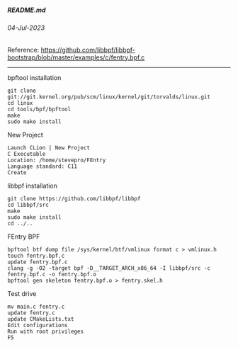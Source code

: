##### README.md
###### 04-Jul-2023
Reference: https://github.com/libbpf/libbpf-bootstrap/blob/master/examples/c/fentry.bpf.c
<hr />

bpftool installation
```
git clone git://git.kernel.org/pub/scm/linux/kernel/git/torvalds/linux.git
cd linux
cd tools/bpf/bpftool
make
sudo make install
```
New Project
```
Launch CLion | New Project
C Executable
Location: /home/stevepro/FEntry
Language standard: C11
Create
```
libbpf installation
```
git clone https://github.com/libbpf/libbpf
cd libbpf/src
make
sudo make install
cd ../..
```
FEntry BPF
```
bpftool btf dump file /sys/kernel/btf/vmlinux format c > vmlinux.h
touch fentry.bpf.c
update fentry.bpf.c
clang -g -O2 -target bpf -D__TARGET_ARCH_x86_64 -I libbpf/src -c fentry.bpf.c -o fentry.bpf.o
bpftool gen skeleton fentry.bpf.o > fentry.skel.h
```
Test drive
```
mv main.c fentry.c
update fentry.c
update CMakeLists.txt
Edit configurations
Run with root privileges
F5
```

